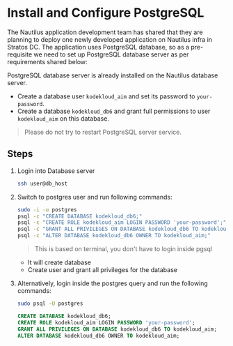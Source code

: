 # Install and Configure PostgreSQL

The Nautilus application development team has shared that they are planning to deploy one newly developed application on Nautilus infra in Stratos DC. The application uses PostgreSQL database, so as a pre-requisite we need to set up PostgreSQL database server as per requirements shared below:

PostgreSQL database server is already installed on the Nautilus database server.

- Create a database user `kodekloud_aim` and set its password to `your-password`.
- Create a database `kodekloud_db6` and grant full permissions to user `kodekloud_aim` on this database.

> Please do not try to restart PostgreSQL server service.

## Steps

1. Login into Database server

    ```sh
    ssh user@db_host
    ```

2. Switch to postgres user and run following commands:

    ```sh
    sudo -i -u postgres
    psql -c "CREATE DATABASE kodekloud_db6;"
    psql -c "CREATE ROLE kodekloud_aim LOGIN PASSWORD 'your-password';"
    psql -c "GRANT ALL PRIVILEGES ON DATABASE kodekloud_db6 TO kodekloud_aim;"
    psql -c "ALTER DATABASE kodekloud_db6 OWNER TO kodekloud_aim;"
    ```

    > This is based on terminal, you don't have to login inside pgsql
    - It will create database
    - Create user and grant all privileges for the database

3. Alternatively, login inside the postgres query and run the following commands:

    ```sh
    sudo psql -U postgres
    ```

    ```SQL
    CREATE DATABASE kodekloud_db6;
    CREATE ROLE kodekloud_aim LOGIN PASSWORD 'your-password';
    GRANT ALL PRIVILEGES ON DATABASE kodekloud_db6 TO kodekloud_aim;
    ALTER DATABASE kodekloud_db6 OWNER TO kodekloud_aim;
    ```
